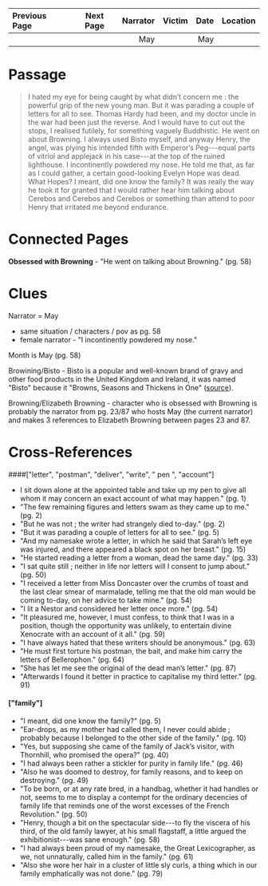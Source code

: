 | Previous Page | Next Page | Narrator | Victim | Date | Location |
|:--------------|:---------:|---------:|-------:|-----:|---------:|
|               |           |      May |        |  May |          |

# Passage
>I hated my eye for being caught by what didn’t concern me : the powerful grip of the new young man. But it was parading a couple of letters for all to see. Thomas Hardy had been, and my doctor uncle in the war had been just the reverse. And I would have to cut out the stops, I realised futilely, for something vaguely Buddhistic. He went on about Browning. I always used Bisto myself, and anyway Henry, the angel, was plying his intended fifth with Emperor’s Peg---equal parts of vitriol and applejack in his case---at the top of the ruined lighthouse. I incontinently powdered my nose. He told me that, as far as I could gather, a certain good-looking Evelyn Hope was dead. What Hopes? I meant, did one know the family? It was really the way he took it for granted that I would rather hear him talking about Cerebos and Cerebos and Cerebos or something than attend to poor Henry that irritated me beyond endurance.
# Connected Pages
**Obsessed with Browning** - "He went on talking about Browning." (pg. 58)

# Clues
Narrator = May
* same situation / characters / pov as pg. 58
* female narrator - "I incontinently powdered my nose."

Month is May (pg. 58)

Browining/Bisto - Bisto is a popular and well-known brand of gravy and other food products in the United Kingdom and Ireland, it was named "Bisto" because it "Browns, Seasons and Thickens in One" ([source](https://en.wikipedia.org/wiki/Bisto)).

Browning/Elizabeth Browning - character who is obsessed with Browning is probably the narrator from pg. 23/87 who hosts May (the current narrator) and makes 3 references to Elizabeth Browning between pages 23 and 87.

# Cross-References
####["letter", "postman", "deliver", "write", " pen ", "account"]
* I sit down alone at the appointed table and take up my pen to give all whom it may concern an exact account of what may happen." (pg. 1)
* "The few remaining figures and letters swam as they came up to me." (pg. 2)
* "But he was not ; the writer had strangely died to-day." (pg. 2)
* "But it was parading a couple of letters for all to see." (pg. 5)
* "And my namesake wrote a letter, in which he said that Sarah’s left eye was injured, and there appeared a black spot on her breast." (pg. 15)
* "He started reading a letter from a woman, dead the same day." (pg. 33)
* "I sat quite still ; neither in life nor letters will I consent to jump about." (pg. 50)
* "I received a letter from Miss Doncaster over the crumbs of toast and the last clear smear of marmalade, telling me that the old man would be coming to-day, on her advice to take mine." (pg. 54)
* "I lit a Nestor and considered her letter once more." (pg. 54)
* "It pleasured me, however, I must confess, to think that I was in a position, though the opportunity was unlikely, to entertain divine Xenocrate with an account of it all." (pg. 59)
* "I have always hated that these writers should be anonymous." (pg. 63)
* "He must first torture his postman, the bait, and make him carry the letters of Bellerophon." (pg. 64)
* "She has let me see the original of the dead man’s letter." (pg. 87)
* "Afterwards I found it better in practice to capitalise my third letter." (pg. 91)

#### ["family"]
* "I meant, did one know the family?" (pg. 5)
* "Ear-drops, as my mother had called them, I never could abide ; probably because I belonged to the other side of the family." (pg. 10)
* "Yes, but supposing she came of the family of Jack’s visitor, with Thornhill, who promised the opera?" (pg. 40)
* "I had always been rather a stickler for purity in family life." (pg. 46)
* "Also he was doomed to destroy, for family reasons, and to keep on destroying." (pg. 49)
* "To be born, or at any rate bred, in a handbag, whether it had handles or not, seems to me to display a contempt for the ordinary decencies of family life that reminds one of the worst excesses of the French Revolution." (pg. 50)
* "Henry, though a bit on the spectacular side---to fly the viscera of his third, of the old family lawyer, at his small flagstaff, a little argued the exhibitionist---was sane enough." (pg. 58)
* "I had always been proud of my namesake, the Great Lexicographer, as we, not unnaturally, called him in the family." (pg. 61)
* "Also she wore her hair in a cluster of little sly curls, a thing which in our family emphatically was not done." (pg. 79)
